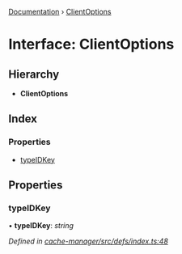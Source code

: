 [Documentation](../README.md) › [ClientOptions](clientoptions.md)

# Interface: ClientOptions

## Hierarchy

* **ClientOptions**

## Index

### Properties

* [typeIDKey](clientoptions.md#typeidkey)

## Properties

###  typeIDKey

• **typeIDKey**: *string*

*Defined in [cache-manager/src/defs/index.ts:48](https://github.com/badbatch/graphql-box/blob/a50a8075/packages/cache-manager/src/defs/index.ts#L48)*
